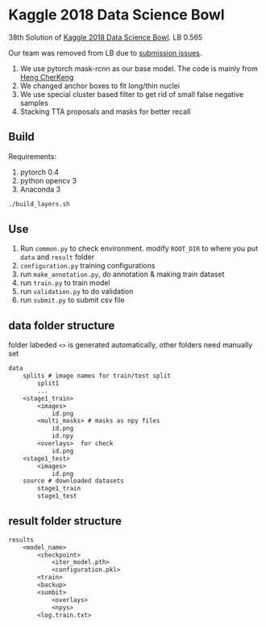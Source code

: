 # Kaggle 2018 Data Science Bowl

38th Solution of [Kaggle 2018 Data Science Bowl](https://www.kaggle.com/c/data-science-bowl-2018). LB 0.565  

Our team was removed from LB due to [submission issues](https://www.kaggle.com/c/data-science-bowl-2018/discussion/55062#latest-318477).

1. We use pytorch mask-rcnn as our base model. The code is mainly from [Heng CherKeng](https://www.kaggle.com/c/data-science-bowl-2018/discussion/49692#latest-315307)
2. We changed anchor boxes to fit long/thin nuclei
3. We use special cluster based filter to get rid of small false negative samples
4. Stacking TTA proposals and masks for better recall


## Build
Requirements:
1. pytorch 0.4
2. python opencv 3
3. Anaconda 3

```bash
./build_layers.sh
```

## Use
1. Run `common.py` to check environment. modify `ROOT_DIR` to where you put `data` and `result` folder
2. `configuration.py` training configurations
3. run `make_annotation.py`, do annotation & making train dataset
4. run `train.py` to train model
5. run `validation.py` to do validation
6. run `submit.py` to submit csv file

## data folder structure
folder labeded `<>` is generated automatically, other folders need manually set
```txt
data
    splits # image names for train/test split
        split1
        ...
    <stage1_train>
        <images>
            id.png
        <multi_masks> # masks as npy files
            id.png
            id.npy
        <overlays>  for check
            id.png
    <stage1_test>
        <images>
            id.png
    source # downloaded datasets
        stage1_train
        stage1_test
```

## result folder structure

```txt
results
    <model_name>
        <checkpoint>
            <iter_model.pth>
            <configuration.pkl>
        <train>
        <backup>
        <sumbit>
            <overlays>
            <npys>
        <log.train.txt>
```
